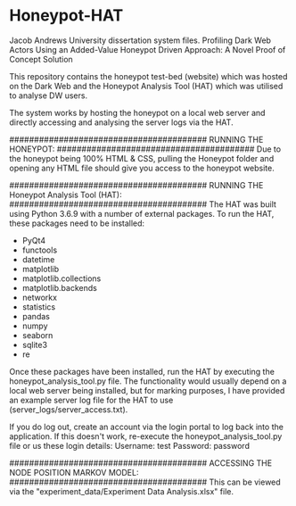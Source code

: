 # Honeypot-HAT
Jacob Andrews 
University dissertation system files.
Profiling Dark Web Actors Using an Added-Value Honeypot Driven Approach:
A Novel Proof of Concept Solution

This repository contains the honeypot test-bed (website) which was hosted on the Dark Web and the Honeypot
Analysis Tool (HAT) which was utilised to analyse DW users.

The system works by hosting the honeypot on a local web server and directly accessing and analysing the
server logs via the HAT.

########################################
RUNNING THE HONEYPOT:
########################################
Due to the honeypot being 100% HTML & CSS, pulling the Honeypot folder and opening any HTML file should give you access to the honeypot website.


########################################
RUNNING THE Honeypot Analysis Tool (HAT):
########################################
The HAT was built using Python 3.6.9 with a number of external packages.
To run the HAT, these packages need to be installed:
- PyQt4
- functools
- datetime
- matplotlib
- matplotlib.collections
- matplotlib.backends
- networkx
- statistics
- pandas
- numpy
- seaborn
- sqlite3
- re

Once these packages have been installed, run the HAT by executing the honeypot_analysis_tool.py file.
The functionality would usually depend on a local web server being installed, but for marking
purposes, I have provided an example server log file for the HAT to use (server_logs/server_access.txt).

If you do log out, create an account via the login portal to log back into the application.
If this doesn't work, re-execute the honeypot_analysis_tool.py file or us these login details:
Username: test
Password: password


########################################
ACCESSING THE NODE POSITION MARKOV MODEL:
########################################
This can be viewed via the "experiment_data/Experiment Data Analysis.xlsx" file.

